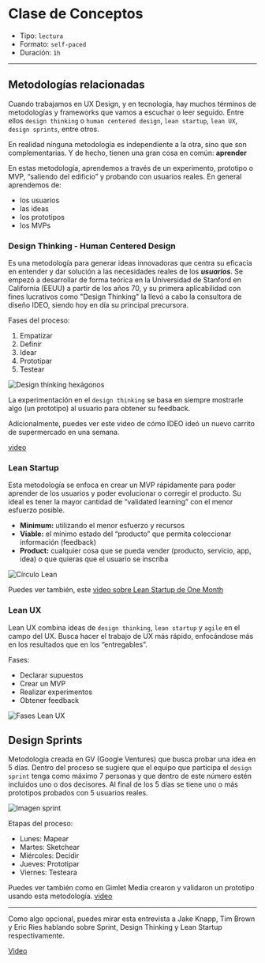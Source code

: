 # Clase de Conceptos

- Tipo: `lectura`
- Formato: `self-paced`
- Duración: `1h`

***

## Metodologías relacionadas

Cuando trabajamos en UX Design, y en tecnologia, hay muchos términos de
metodologías y frameworks que vamos a escuchar o leer seguido. Entre ellos
`design thinking` o `human centered design`, `lean startup`, `lean UX`,
`design sprints`, entre otros.

En realidad ninguna metodología es independiente a la otra, sino que son
complementarias. Y de hecho, tienen una gran cosa en común: **aprender**

En estas metodología, aprendemos a través de un experimento, prototipo o MVP,
“saliendo del edificio” y probando con usuarios reales. En general aprendemos
de:

* los usuarios
* las ideas
* los prototipos
* los MVPs

### Design Thinking - Human Centered Design

Es una metodología para generar ideas innovadoras que centra su eficacia en
entender y dar solución a las necesidades reales de los **_usuarios_**. Se
empezó a desarrollar de forma teórica en la Universidad de Stanford en
California (EEUU) a partir de los años 70, y su primera aplicabilidad con fines
lucrativos como "Design Thinking" la llevó a cabo la consultora de diseño IDEO,
siendo hoy en día su principal precursora.

Fases del proceso:

1. Empatizar
2.  Definir
3. Idear
4. Prototipar
5. Testear

![Design thinking hexágonos](https://lh4.googleusercontent.com/NBcmNGSddfAfeKGla95NnHTHin0eAvP1cdo8NNxmtCOLyjYcedxCWnrQACTwkFG2J4VD81qpJuIiu9GY7wH4NVg86iqOrrkEt_8HQIb9dzr6jBnoaFCiFNg-sxSZiw9fJFuobcmIUyc)

La experimentación en el `design thinking` se basa en siempre mostrarle algo
(un prototipo) al usuario para obtener su feedback.

Adicionalmente, puedes ver este video de cómo IDEO ideó un nuevo carrito de
supermercado en una semana.

[video](https://youtu.be/McabDMc9Z4Y)

### Lean Startup

Esta metodología se enfoca en crear un MVP rápidamente para poder aprender de
los usuarios y poder evolucionar o corregir el producto. Su ideal es tener la
mayor cantidad de “validated learning” con el menor esfuerzo posible.

* **Minimum:** utilizando el menor esfuerzo y recursos
* **Viable:** el mínimo estado del “producto” que permita coleccionar
  información (feedback)
* **Product:** cualquier cosa que se pueda vender (producto, servicio, app,
  idea) o que quieras que el usuario se inscriba

![Círculo Lean](https://image.slidesharecdn.com/presentacinfinal-defensav2-140327151051-phpapp01/95/diseo-de-un-marco-de-referencia-para-el-emprendimiento-de-ti-basado-en-la-filosofa-lean-startup-15-638.jpg?cb=1395933204)

Puedes ver también, este [video sobre Lean Startup de One Month](https://youtu.be/X2YoHFuWkqs)

### Lean UX

Lean UX combina ideas de `design thinking`, `lean startup` y `agile` en el campo
del UX. Busca hacer el trabajo de UX más rápido, enfocándose más en los
resultados que en los “entregables”.

Fases:

* Declarar supuestos
* Crear un MVP
* Realizar experimentos
* Obtener feedback

![Fases Lean UX](https://lh6.googleusercontent.com/vCUr-V61KB-dV1TgdwoMpI1shFPEszjOifuIFTSeZbW21QpaJFVnKY23VIqNYrSOWUFUpCsFHIYRHj25l5ivebaqLADZAgXuh2rqoQreWC9Ea4yAsc4QATmFdJ4mCwv0o3Bmalhzsb8)

## Design Sprints

Metodología creada en GV (Google Ventures) que busca probar una idea en 5 días.
Dentro del proceso se sugiere que el equipo que participa el `design sprint`
tenga como máximo 7 personas y que dentro de este número estén incluidos uno o
dos decisores. Al final de los 5 días se tiene uno o más prototipos probados con
5 usuarios reales.

![Imagen sprint](https://zapier.cachefly.net/storage/photos/ebde1b47795447d66f88d80d28dcd7b9.png)

Etapas del proceso:

* Lunes: Mapear
* Martes: Sketchear
* Miércoles: Decidir
* Jueves: Prototipar
* Viernes: Testeara

Puedes ver también como en Gimlet Media crearon y validaron un prototipo usando
esta metodología.
[video]((https://youtu.be/iqGLrMjBLZ4))

*** 

Como algo opcional, puedes mirar esta entrevista a Jake Knapp, Tim Brown y
Eric Ries hablando sobre Sprint, Design Thinking y Lean Startup respectivamente.

[Video](https://youtu.be/bvFnHzU4_W8)